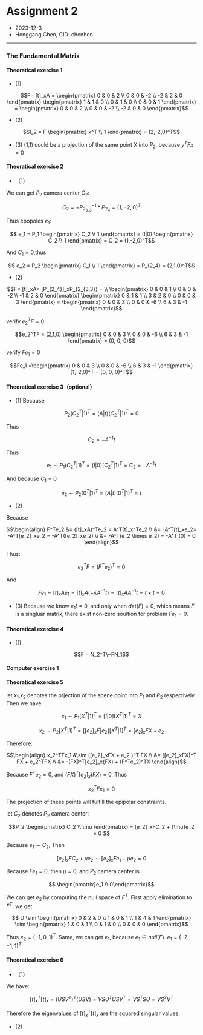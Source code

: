 # Assignment 2
+ 2023-12-3
+ Honggang Chen, CID: chenhon 
---
### The Fundamental Matrix
####  Theoratical exercise 1
+ (1)
```math
F= [t]_xA = 
\begin{pmatrix}
 0 & 0 & 2 \\
 0 & 0 & -2 \\
 -2 & 2 & 0
\end{pmatrix}
\begin{pmatrix}
1 & 1 & 0 \\
0 & 1 & 0 \\
0 & 0 & 1
\end{pmatrix}
=
\begin{pmatrix}
0 & 0 & 2 \\
0 & 0 & -2 \\
-2 & 0 & 0
\end{pmatrix}
```
+ (2)
```math
l_2 = F \begin{pmatrix} x^T \\ 1 \end{pmatrix} =  (2,-2,0)^T
```

+ (3)
(1,1) could be a projection of the same point X into $P_2$, because $y^TFx=0$

####  Theoratical exercise 2
+ （1）

We can get $P_2$ camera center $C_2$:
```math 
  C_2 = -P_{2_{3,3}}^{-1}*P_{2_4} =  (1,-2,0)^T 
```
Thus epopoles $e_1$:
```math 
  e_1 = P_1 \begin{pmatrix} C_2 \\ 1 \end{pmatrix} = (I|0)
  \begin{pmatrix} C_2 \\ 1 \end{pmatrix} = C_2 = (1,-2,0)^T
```
And $C_1= 0$,thus
```math 
  e_2 = P_2  \begin{pmatrix} C_1 \\ 1 \end{pmatrix} = P_{2_4} = (2,1,0)^T
```

+ (2)

```math 
F= [t]_xA= [P_{2_4}]_xP_{2_{3,3}} = \\
\begin{pmatrix}
 0 & 0 & 1 \\
 0 & 0 & -2 \\
 -1 & 2 & 0
\end{pmatrix}
\begin{pmatrix}
0 & 1 & 1 \\
3 & 2 & 0 \\
0 & 0 & 3
\end{pmatrix}
=
\begin{pmatrix}
0 & 0 & 3 \\
0 & 0 & -6 \\
6 & 3 & -1
\end{pmatrix}
```
verify $e_2^TF=0$
```math 
e_2^TF = (2,1,0) \begin{pmatrix}
0 & 0 & 3 \\
0 & 0 & -6 \\
6 & 3 & -1
\end{pmatrix}
= (0, 0, 0)
```
verify $Fe_1=0$
```math 
Fe_1 =\begin{pmatrix}
0 & 0 & 3 \\
0 & 0 & -6 \\
6 & 3 & -1
\end{pmatrix} (1,-2,0)^T
= (0, 0, 0)^T
```

####  Theoratical exercise 3（optional）
+ (1)
Because
```math
P_2 (C_2^T|1)^T = (A|t)(C_2^T|1)^T = 0 
```
Thus
```math
 C_2 = -A^{-1}t 
```
Thus
```math
 e_1 \sim P_1 (C_2^T|1)^T = (I|0)(C_2^T|1)^T = C_2 = -A^{-1}t
```
And because $C_1 = 0$
```math 
e_2 \sim P_2 (0^T|1)^T = (A|t)(0^T|1)^T = t
```
+ (2)
  
Because
```math
\begin{align} 
F^Te_2 &= ([t]_xA)^Te_2 = A^T[t]_x^Te_2 \\
&= -A^T[t]_xe_2= -A^T[e_2]_xe_2 = -A^T([e_2]_xe_2) \\
&= -A^T(e_2 \times e_2) = -A^T (0) = 0
\end{align}
```
Thus:
```math 
e_2^TF = (F^Te_2)^T = 0
```
And
``` math 
Fe_1 = [t]_xAe_1 = [t]_xA (-{\lambda} A^{-1}t)  = [t]_xAA^{-1}t = t \times t = 0
```

+ (3)
Because we know $e_1!=0$, and only when $det(F) = 0$, which means $F$ is a singluar matrix, there exist non-zero soultion for problem $Fe_1 = 0$.
<!-- todo -->

####  Theoratical exercise 4
+ (1)

```math
F = N_2^T\~FN_1
```

####  Computer exercise 1

####  Theoratical exercise 5

let $x_1$,$x_2$ denotes the prjection of the scene point into $P_1$ and $P_2$ respectively.
Then we have 
```math 
x_1 \sim  P_1 [X^T|1]^T = [I|0][X^T|1]^T = X
```
```math
x_2 \sim P_2 [X^T|1]^T = [[e_2]_xF | e_2] [X^T|1]^T =
[e_2]_xFX + e_2  
```
Therefore:
```math 
\begin{align}
x_2^TFx_1 &\sim ([e_2]_xFX + e_2 )^T FX \\ 
 &= ([e_2]_xFX)^T FX + e_2^TFX \\
 &= -(FX)^T[e_2]_x(FX) + (F^Te_2)^TX

\end{align}
```
Because $F^Te_2=0$, and $(FX)^T[e_2]_x(FX) = 0$, Thus
```math 
x_2^TFx_1  = 0
```
The projection of these points will fulfill the epipolar constraints.

let $C_2$ denotes $P_2$ camera center:
```math
P_2 \begin{pmatrix} C_2 \\ \mu \end{pmatrix} = [e_2]_xFC_2 + {\mu}e_2 = 0 
```
Because $e_1 \sim C_2$, Then 
```math
[e_2]_xFC_2 + {\mu}e_2 \sim [e_2]_xFe_1 + {\mu}e_2 = 0
```
Because $Fe_1 = 0$, then $\mu=0$, and $P_2$ camera center is
```math
 \begin{pmatrix}e_1 \\ 0\end{pmatrix}
``` 
<!-- todo how to get e_1? -->
We can get $e_2$ by computing the null space of $F^T$.
First apply elimination to $F^T$, we get 
```math 
  U \sim 
  \begin{pmatrix}
  0 & 2 & 0 \\
  1 & 0 & 1 \\
  1 & 4 & 1 
  \end{pmatrix} \sim  
  \begin{pmatrix}
  1 & 0 & 1 \\
  0 & 1 & 0 \\
  0 & 0 & 0
  \end{pmatrix}
```
Thus $e_2 = (-1,0,1)^T$.
Same, we can get $e_1$, because $e_1 \in null(F)$. $e_1 = (-2,-1,1)^T$

####  Theoratical exercise 6
+ （1）

We have:
```math 
  [t]_x^T[t]_x = (USV^T)^T(USV)= VSU^TUSV^T= VS^TSU = VS^2V^T
```
Therefore the eigenvalues of $[t]_x^T[t]_x$ are the squared singular values. 

+ (2)

